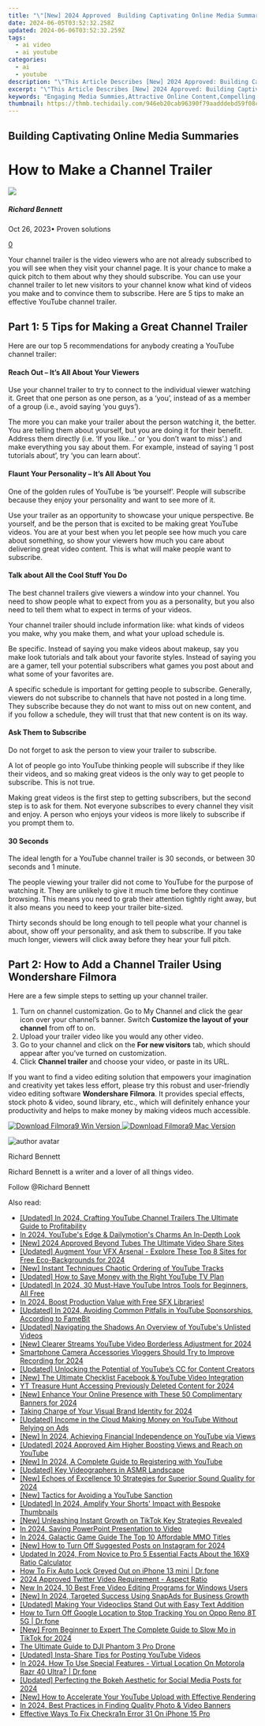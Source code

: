 ```yaml
---
title: "\"[New] 2024 Approved  Building Captivating Online Media Summaries\""
date: 2024-06-05T03:52:32.258Z
updated: 2024-06-06T03:52:32.259Z
tags:
  - ai video
  - ai youtube
categories:
  - ai
  - youtube
description: "\"This Article Describes [New] 2024 Approved: Building Captivating Online Media Summaries\""
excerpt: "\"This Article Describes [New] 2024 Approved: Building Captivating Online Media Summaries\""
keywords: "Engaging Media Summies,Attractive Online Content,Compelling Web Articles,Enthralling Digital Reports,Captivating Summary Titles,Interesting Online Overviews,Intriguing Media Synopses"
thumbnail: https://thmb.techidaily.com/946eb20cab96390f79aadddebd59f08cdd8697ebfd4d415c6dfeb99e2e1d4fd0.jpg
---
```


## Building Captivating Online Media Summaries

# How to Make a Channel Trailer

![](https://images.wondershare.com/filmora/article-images/richard-bennett.jpg)

##### Richard Bennett

 Oct 26, 2023• Proven solutions

[0](#commentsBoxSeoTemplate)

Your channel trailer is the video viewers who are not already subscribed to you will see when they visit your channel page. It is your chance to make a quick pitch to them about why they should subscribe. You can use your channel trailer to let new visitors to your channel know what kind of videos you make and to convince them to subscribe. Here are 5 tips to make an effective YouTube channel trailer.

## Part 1: 5 Tips for Making a Great Channel Trailer

Here are our top 5 recommendations for anybody creating a YouTube channel trailer:

#### Reach Out – It’s All About Your Viewers

Use your channel trailer to try to connect to the individual viewer watching it. Greet that one person as one person, as a ‘you’, instead of as a member of a group (i.e., avoid saying ‘you guys’).

The more you can make your trailer about the person watching it, the better. You are telling them about yourself, but you are doing it for their benefit. Address them directly (i.e. ‘If you like…’ or ‘you don’t want to miss’.) and make everything you say about them. For example, instead of saying ‘I post tutorials about’, try ‘you can learn about’.

#### Flaunt Your Personality – It’s All About You

One of the golden rules of YouTube is ‘be yourself’. People will subscribe because they enjoy your personality and want to see more of it.

Use your trailer as an opportunity to showcase your unique perspective. Be yourself, and be the person that is excited to be making great YouTube videos. You are at your best when you let people see how much you care about something, so show your viewers how much you care about delivering great video content. This is what will make people want to subscribe.

#### Talk about All the Cool Stuff You Do

The best channel trailers give viewers a window into your channel. You need to show people what to expect from you as a personality, but you also need to tell them what to expect in terms of your videos.

Your channel trailer should include information like: what kinds of videos you make, why you make them, and what your upload schedule is.

Be specific. Instead of saying you make videos about makeup, say you make look tutorials and talk about your favorite styles. Instead of saying you are a gamer, tell your potential subscribers what games you post about and what some of your favorites are.

A specific schedule is important for getting people to subscribe. Generally, viewers do not subscribe to channels that have not posted in a long time. They subscribe because they do not want to miss out on new content, and if you follow a schedule, they will trust that that new content is on its way.

#### Ask Them to Subscribe

Do not forget to ask the person to view your trailer to subscribe.

A lot of people go into YouTube thinking people will subscribe if they like their videos, and so making great videos is the only way to get people to subscribe. This is not true.

Making great videos is the first step to getting subscribers, but the second step is to ask for them. Not everyone subscribes to every channel they visit and enjoy. A person who enjoys your videos is more likely to subscribe if you prompt them to.

#### 30 Seconds

The ideal length for a YouTube channel trailer is 30 seconds, or between 30 seconds and 1 minute.

The people viewing your trailer did not come to YouTube for the purpose of watching it. They are unlikely to give it much time before they continue browsing. This means you need to grab their attention tightly right away, but it also means you need to keep your trailer bite-sized.

Thirty seconds should be long enough to tell people what your channel is about, show off your personality, and ask them to subscribe. If you take much longer, viewers will click away before they hear your full pitch.

## Part 2: How to Add a Channel Trailer Using Wondershare Filmora

Here are a few simple steps to setting up your channel trailer.

1. Turn on channel customization. Go to My Channel and click the gear icon over your channel’s banner. Switch **Customize the layout of your channel** from off to on.
2. Upload your trailer video like you would any other video.
3. Go to your channel and click on the **For new visitors** tab, which should appear after you’ve turned on customization.
4. Click **Channel trailer** and choose your video, or paste in its URL.

If you want to find a video editing solution that empowers your imagination and creativity yet takes less effort, please try this robust and user-friendly video editing software **Wondershare Filmora**. It provides special effects, stock photo & video, sound library, etc., which will definitely enhance your productivity and helps to make money by making videos much accessible.

[![Download Filmora9 Win Version](https://images.wondershare.com/filmora/guide/download-btn-win.jpg) ](https://tools.techidaily.com/wondershare/filmora/download/) [![Download Filmora9 Mac Version](https://images.wondershare.com/filmora/guide/download-btn-mac.jpg) ](https://tools.techidaily.com/wondershare/filmora/download/)

![author avatar](https://images.wondershare.com/filmora/article-images/richard-bennett.jpg)

Richard Bennett

Richard Bennett is a writer and a lover of all things video.

Follow @Richard Bennett

<span class="atpl-alsoreadstyle">Also read:</span>
<div><ul>
<li><a href="https://facebook-record-videos.techidaily.com/updated-in-2024-crafting-youtube-channel-trailers-the-ultimate-guide-to-profitability/"><u>[Updated] In 2024, Crafting YouTube Channel Trailers  The Ultimate Guide to Profitability</u></a></li>
<li><a href="https://facebook-record-videos.techidaily.com/in-2024-youtubes-edge-and-dailymotions-charms-an-in-depth-look/"><u>In 2024, YouTube's Edge & Dailymotion's Charms  An In-Depth Look</u></a></li>
<li><a href="https://facebook-record-videos.techidaily.com/new-2024-approved-beyond-tubes-the-ultimate-video-share-sites/"><u>[New] 2024 Approved  Beyond Tubes  The Ultimate Video Share Sites</u></a></li>
<li><a href="https://facebook-record-videos.techidaily.com/updated-augment-your-vfx-arsenal-explore-these-top-8-sites-for-free-eco-backgrounds-for-2024/"><u>[Updated] Augment Your VFX Arsenal - Explore These Top 8 Sites for Free Eco-Backgrounds for 2024</u></a></li>
<li><a href="https://facebook-record-videos.techidaily.com/new-instant-techniques-chaotic-ordering-of-youtube-tracks/"><u>[New] Instant Techniques  Chaotic Ordering of YouTube Tracks</u></a></li>
<li><a href="https://facebook-record-videos.techidaily.com/updated-how-to-save-money-with-the-right-youtube-tv-plan/"><u>[Updated] How to Save Money with the Right YouTube TV Plan</u></a></li>
<li><a href="https://facebook-record-videos.techidaily.com/updated-in-2024-30-must-have-youtube-intros-tools-for-beginners-all-free/"><u>[Updated] In 2024, 30 Must-Have YouTube Intros Tools for Beginners, All Free</u></a></li>
<li><a href="https://facebook-record-videos.techidaily.com/in-2024-boost-production-value-with-free-sfx-libraries/"><u>In 2024, Boost Production Value with Free SFX Libraries!</u></a></li>
<li><a href="https://facebook-record-videos.techidaily.com/updated-in-2024-avoiding-common-pitfalls-in-youtube-sponsorships-according-to-famebit/"><u>[Updated] In 2024, Avoiding Common Pitfalls in YouTube Sponsorships, According to FameBit</u></a></li>
<li><a href="https://facebook-record-videos.techidaily.com/updated-navigating-the-shadows-an-overview-of-youtubes-unlisted-videos/"><u>[Updated] Navigating the Shadows  An Overview of YouTube's Unlisted Videos</u></a></li>
<li><a href="https://facebook-record-videos.techidaily.com/new-clearer-streams-youtube-video-borderless-adjustment-for-2024/"><u>[New] Clearer Streams  YouTube Video Borderless Adjustment for 2024</u></a></li>
<li><a href="https://facebook-record-videos.techidaily.com/smartphone-camera-accessories-vloggers-should-try-to-improve-recording-for-2024/"><u>Smartphone Camera Accessories Vloggers Should Try to Improve Recording for 2024</u></a></li>
<li><a href="https://facebook-record-videos.techidaily.com/updated-unlocking-the-potential-of-youtubes-cc-for-content-creators/"><u>[Updated] Unlocking the Potential of YouTube’s CC for Content Creators</u></a></li>
<li><a href="https://facebook-record-videos.techidaily.com/new-the-ultimate-checklist-facebook-and-youtube-video-integration/"><u>[New] The Ultimate Checklist  Facebook & YouTube Video Integration</u></a></li>
<li><a href="https://facebook-record-videos.techidaily.com/yt-treasure-hunt-accessing-previously-deleted-content-for-2024/"><u>YT Treasure Hunt  Accessing Previously Deleted Content for 2024</u></a></li>
<li><a href="https://facebook-record-videos.techidaily.com/new-enhance-your-online-presence-with-these-50-complimentary-banners-for-2024/"><u>[New] Enhance Your Online Presence with These 50 Complimentary Banners for 2024</u></a></li>
<li><a href="https://facebook-record-videos.techidaily.com/taking-charge-of-your-visual-brand-identity-for-2024/"><u>Taking Charge of Your Visual Brand Identity for 2024</u></a></li>
<li><a href="https://facebook-record-videos.techidaily.com/updated-income-in-the-cloud-making-money-on-youtube-without-relying-on-ads/"><u>[Updated] Income in the Cloud  Making Money on YouTube Without Relying on Ads</u></a></li>
<li><a href="https://facebook-record-videos.techidaily.com/new-in-2024-achieving-financial-independence-on-youtube-via-views/"><u>[New] In 2024, Achieving Financial Independence on YouTube via Views</u></a></li>
<li><a href="https://facebook-record-videos.techidaily.com/updated-2024-approved-aim-higher-boosting-views-and-reach-on-youtube/"><u>[Updated] 2024 Approved  Aim Higher  Boosting Views and Reach on YouTube</u></a></li>
<li><a href="https://facebook-record-videos.techidaily.com/new-in-2024-a-complete-guide-to-registering-with-youtube/"><u>[New] In 2024, A Complete Guide to Registering with YouTube</u></a></li>
<li><a href="https://facebook-record-videos.techidaily.com/updated-key-videographers-in-asmr-landscape/"><u>[Updated] Key Videographers in ASMR Landscape</u></a></li>
<li><a href="https://facebook-record-videos.techidaily.com/new-echoes-of-excellence-10-strategies-for-superior-sound-quality-for-2024/"><u>[New] Echoes of Excellence  10 Strategies for Superior Sound Quality for 2024</u></a></li>
<li><a href="https://facebook-record-videos.techidaily.com/new-tactics-for-avoiding-a-youtube-sanction/"><u>[New] Tactics for Avoiding a YouTube Sanction</u></a></li>
<li><a href="https://facebook-record-videos.techidaily.com/updated-in-2024-amplify-your-shorts-impact-with-bespoke-thumbnails/"><u>[Updated] In 2024, Amplify Your Shorts' Impact with Bespoke Thumbnails</u></a></li>
<li><a href="https://tiktok-videos.techidaily.com/new-unleashing-instant-growth-on-tiktok-key-strategies-revealed/"><u>[New] Unleashing Instant Growth on TikTok  Key Strategies Revealed</u></a></li>
<li><a href="https://on-screen-recording.techidaily.com/in-2024-saving-powerpoint-presentation-to-video/"><u>In 2024, Saving PowerPoint Presentation to Video</u></a></li>
<li><a href="https://video-capture.techidaily.com/in-2024-galactic-game-guide-the-top-10-affordable-mmo-titles/"><u>In 2024, Galactic Game Guide  The Top 10 Affordable MMO Titles</u></a></li>
<li><a href="https://instagram-video-recordings.techidaily.com/new-how-to-turn-off-suggested-posts-on-instagram-for-2024/"><u>[New] How to Turn Off Suggested Posts on Instagram for 2024</u></a></li>
<li><a href="https://smart-video-creator.techidaily.com/updated-in-2024-from-novice-to-pro-5-essential-facts-about-the-16x9-ratio-calculator/"><u>Updated In 2024, From Novice to Pro 5 Essential Facts About the 16X9 Ratio Calculator</u></a></li>
<li><a href="https://iphone-unlock.techidaily.com/how-to-fix-auto-lock-greyed-out-on-iphone-13-mini-drfone-by-drfone-ios/"><u>How To Fix Auto Lock Greyed Out on iPhone 13 mini | Dr.fone</u></a></li>
<li><a href="https://twitter-videos.techidaily.com/2024-approved-twitter-video-requirement-aspect-ratio/"><u>2024 Approved  Twitter Video Requirement - Aspect Ratio</u></a></li>
<li><a href="https://ai-video-apps.techidaily.com/new-in-2024-10-best-free-video-editing-programs-for-windows-users/"><u>New In 2024, 10 Best Free Video Editing Programs for Windows Users</u></a></li>
<li><a href="https://snapchat-videos.techidaily.com/new-in-2024-targeted-success-using-snapads-for-business-growth/"><u>[New] In 2024, Targeted Success  Using SnapAds for Business Growth</u></a></li>
<li><a href="https://tiktok-videos.techidaily.com/updated-making-your-videoclips-stand-out-with-easy-text-addition/"><u>[Updated] Making Your Videoclips Stand Out with Easy Text Addition</u></a></li>
<li><a href="https://android-location-track.techidaily.com/how-to-turn-off-google-location-to-stop-tracking-you-on-oppo-reno-8t-5g-drfone-by-drfone-virtual-android/"><u>How to Turn Off Google Location to Stop Tracking You on Oppo Reno 8T 5G | Dr.fone</u></a></li>
<li><a href="https://tiktok-video-files.techidaily.com/new-from-beginner-to-expert-the-complete-guide-to-slow-mo-in-tiktok-for-2024/"><u>[New] From Beginner to Expert  The Complete Guide to Slow Mo in TikTok for 2024</u></a></li>
<li><a href="https://extra-information.techidaily.com/the-ultimate-guide-to-dji-phantom-3-pro-drone/"><u>The Ultimate Guide to DJI Phantom 3 Pro Drone</u></a></li>
<li><a href="https://instagram-video-recordings.techidaily.com/updated-insta-share-tips-for-posting-youtube-videos/"><u>[Updated] Insta-Share  Tips for Posting YouTube Videos</u></a></li>
<li><a href="https://phone-solutions.techidaily.com/in-2024-how-to-use-special-features-virtual-location-on-motorola-razr-40-ultra-drfone-by-drfone-virtual-android/"><u>In 2024, How To Use Special Features - Virtual Location On Motorola Razr 40 Ultra? | Dr.fone</u></a></li>
<li><a href="https://instagram-video-files.techidaily.com/updated-perfecting-the-bokeh-aesthetic-for-social-media-posts-for-2024/"><u>[Updated] Perfecting the Bokeh Aesthetic for Social Media Posts for 2024</u></a></li>
<li><a href="https://youtube-stream.techidaily.com/new-how-to-accelerate-your-youtube-upload-with-effective-rendering/"><u>[New] How to Accelerate Your YouTube Upload with Effective Rendering</u></a></li>
<li><a href="https://extra-lessons.techidaily.com/in-2024-best-practices-in-finding-quality-photo-and-video-banners/"><u>In 2024, Best Practices in Finding Quality Photo & Video Banners</u></a></li>
<li><a href="https://activate-lock.techidaily.com/effective-ways-to-fix-checkra1n-error-31-on-iphone-15-pro-by-drfone-ios/"><u>Effective Ways To Fix Checkra1n Error 31 On iPhone 15 Pro</u></a></li>
</ul></div>

<ins class="adsbygoogle"
      style="display:block"
      data-ad-client="ca-pub-7571918770474297"
      data-ad-slot="8358498916"
      data-ad-format="auto"
      data-full-width-responsive="true"></ins>